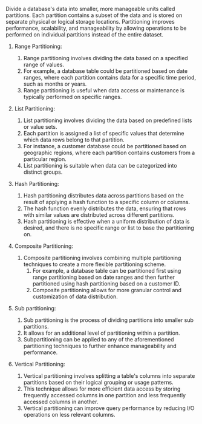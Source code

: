 Divide a database's data into smaller, more manageable units called partitions. 
Each partition contains a subset of the data and is stored on separate physical or logical storage locations. 
Partitioning improves performance, scalability, and manageability by allowing operations to be performed on individual partitions instead of the entire dataset.

1. Range Partitioning: 
	1. Range partitioning involves dividing the data based on a specified range of values. 
	2. For example, a database table could be partitioned based on date ranges, where each partition contains data for a specific time period, such as months or years.
	3. Range partitioning is useful when data access or maintenance is typically performed on specific ranges.

3. List Partitioning: 
	1. List partitioning involves dividing the data based on predefined lists or value sets. 
	2. Each partition is assigned a list of specific values that determine which data rows belong to that partition. 
	3. For instance, a customer database could be partitioned based on geographic regions, where each partition contains customers from a particular region. 
	4. List partitioning is suitable when data can be categorized into distinct groups.

5. Hash Partitioning: 
	1. Hash partitioning distributes data across partitions based on the result of applying a hash function to a specific column or columns. 
	2. The hash function evenly distributes the data, ensuring that rows with similar values are distributed across different partitions. 
	3. Hash partitioning is effective when a uniform distribution of data is desired, and there is no specific range or list to base the partitioning on.

7. Composite Partitioning: 
	1. Composite partitioning involves combining multiple partitioning techniques to create a more flexible partitioning scheme. 
		1. For example, a database table can be partitioned first using range partitioning based on date ranges and then further partitioned using hash partitioning based on a customer ID. 
		2. Composite partitioning allows for more granular control and customization of data distribution.

9. Sub partitioning: 
	1. Sub partitioning is the process of dividing partitions into smaller sub partitions. 
	2. It allows for an additional level of partitioning within a partition. 
	3. Subpartitioning can be applied to any of the aforementioned partitioning techniques to further enhance manageability and performance.

11. Vertical Partitioning: 
	1. Vertical partitioning involves splitting a table's columns into separate partitions based on their logical grouping or usage patterns. 
	2. This technique allows for more efficient data access by storing frequently accessed columns in one partition and less frequently accessed columns in another. 
	3. Vertical partitioning can improve query performance by reducing I/O operations on less relevant columns.
